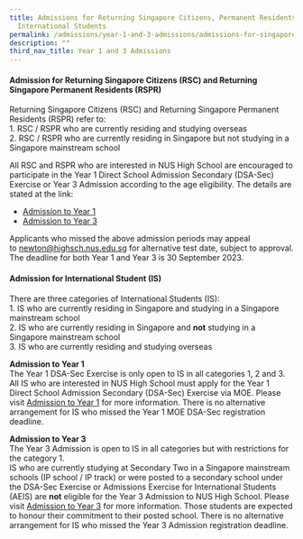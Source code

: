 ```yaml
---
title: Admissions for Returning Singapore Citizens, Permanent Residents and
  International Students
permalink: /admissions/year-1-and-3-admissions/admissions-for-singapore-citizen-pr-and-international-students/
description: ""
third_nav_title: Year 1 and 3 Admissions
---
```

#### **Admission for Returning Singapore Citizens (RSC) and Returning Singapore Permanent Residents (RSPR)**
Returning Singapore Citizens (RSC) and Returning Singapore Permanent Residents (RSPR) refer to:<br>
1\.  RSC / RSPR who are currently residing and studying overseas<br>
2\.  RSC / RSPR who are currently residing in Singapore but&nbsp;not&nbsp;studying in a Singapore mainstream school

All RSC and RSPR who are interested in NUS High School are encouraged to participate in the Year 1 Direct School Admission Secondary (DSA-Sec) Exercise or Year 3 Admission according to the age eligibility. The details are stated at the link:
*   [Admission to Year 1](https://staging.d1bl70m167uzkq.amplifyapp.com/admissions/year-1-and-3-admissions/year-1-admissions/)
*   [Admission to Year 3](https://staging.d1bl70m167uzkq.amplifyapp.com/admissions/year-1-and-3-admissions/year-3-admissions/)

Applicants who missed the above admission periods may appeal to&nbsp;[newton@highsch.nus.edu.sg](mailto:newton@highsch.nus.edu.sg)&nbsp;for alternative test date, subject to approval. The deadline for both Year 1 and Year 3 is 30 September 2023.

#### **Admission for International Student (IS)**
There are three categories of International Students (IS):<br>
1\.  IS who are currently residing in Singapore and studying in a Singapore mainstream school<br>
2\.  IS who are currently residing in Singapore and&nbsp;**not**&nbsp;studying in a Singapore mainstream school<br>
3\.  IS who are currently residing and studying overseas

**Admission to Year 1**<br>
The Year 1 DSA-Sec Exercise is only open to IS in all categories 1, 2 and 3.<br>All IS who are interested in NUS High School must apply for the Year 1 Direct School Admission Secondary (DSA-Sec) Exercise via MOE. Please visit&nbsp;[Admission to Year 1](https://staging.d1bl70m167uzkq.amplifyapp.com/admissions/year-1-and-3-admissions/year-1-admissions/)&nbsp;for more information. There is no alternative arrangement for IS who missed the Year 1 MOE DSA-Sec registration deadline.

**Admission to Year 3**<br>
The Year 3 Admission is open to IS in all categories but with restrictions for the category 1.<br> 
IS who are currently studying at Secondary Two in a Singapore mainstream schools&nbsp;(IP school / IP track) or were posted to a secondary school under the DSA-Sec Exercise or Admissions Exercise for International Students (AEIS)&nbsp;are&nbsp;**not**&nbsp;eligible for the Year 3 Admission to NUS High School. Please visit&nbsp;[Admission to Year 3](https://staging.d1bl70m167uzkq.amplifyapp.com/admissions/year-1-and-3-admissions/year-3-admissions/)&nbsp;for more information.&nbsp;Those students are expected to honour their commitment to their posted school.&nbsp;There is no alternative arrangement for IS who missed the Year 3 Admission registration deadline.